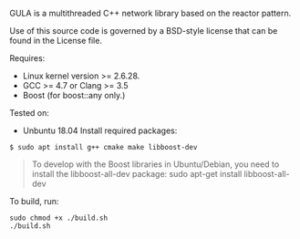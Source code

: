 GULA is a multithreaded C++ network library based on the reactor pattern.

Use of this source code is governed by a BSD-style license that can be found in the License file.

Requires:
- Linux kernel version >= 2.6.28.
- GCC >= 4.7 or Clang >= 3.5
- Boost (for boost::any only.)

Tested on:
- Unbuntu 18.04 
Install required packages:
```
$ sudo apt install g++ cmake make libboost-dev
```
> To develop with the Boost libraries in Ubuntu/Debian, you need to install the libboost-all-dev package:
> sudo apt-get install libboost-all-dev


To build, run:
```
sudo chmod +x ./build.sh
./build.sh
```


